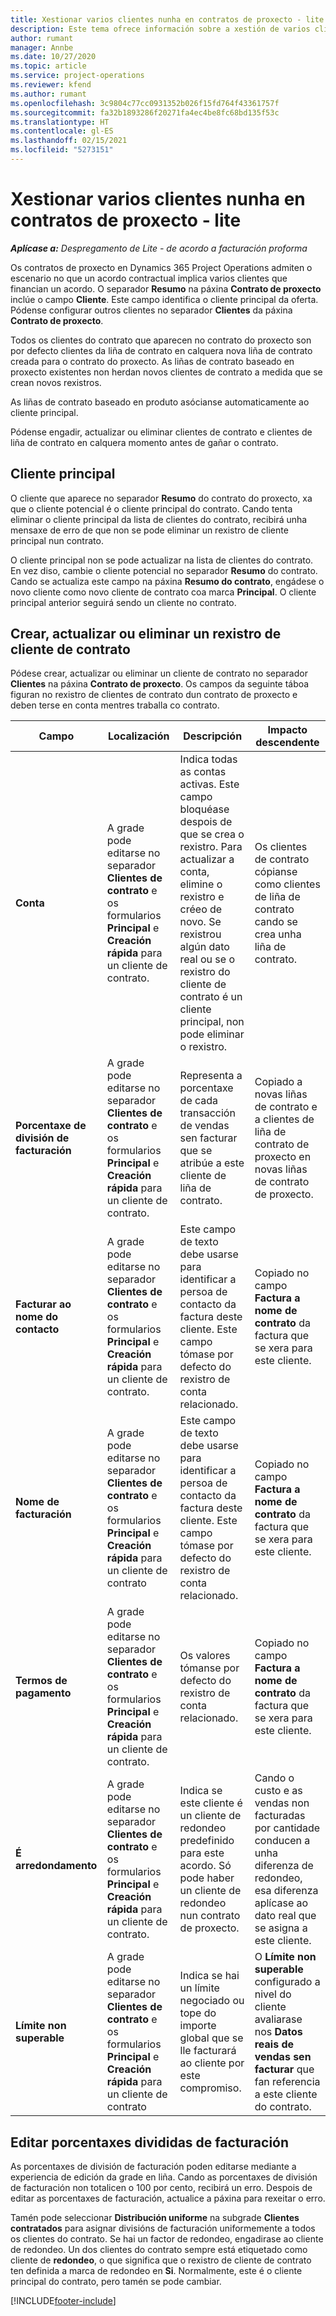 ```yaml
---
title: Xestionar varios clientes nunha en contratos de proxecto - lite
description: Este tema ofrece información sobre a xestión de varios clientes en contratos de proxecto.
author: rumant
manager: Annbe
ms.date: 10/27/2020
ms.topic: article
ms.service: project-operations
ms.reviewer: kfend
ms.author: rumant
ms.openlocfilehash: 3c9804c77cc0931352b026f15fd764f43361757f
ms.sourcegitcommit: fa32b1893286f20271fa4ec4be8fc68bd135f53c
ms.translationtype: HT
ms.contentlocale: gl-ES
ms.lasthandoff: 02/15/2021
ms.locfileid: "5273151"
---
```

# <a name="manage-multiple-customers-on-project-contracts---lite"></a>Xestionar varios clientes nunha en contratos de proxecto - lite

_**Aplícase a:** Despregamento de Lite - de acordo a facturación proforma_

Os contratos de proxecto en Dynamics 365 Project Operations admiten o escenario no que un acordo contractual implica varios clientes que financian un acordo. O separador **Resumo** na páxina **Contrato de proxecto** inclúe o campo **Cliente**. Este campo identifica o cliente principal da oferta. Pódense configurar outros clientes no separador **Clientes** da páxina **Contrato de proxecto**.

Todos os clientes do contrato que aparecen no contrato do proxecto son por defecto clientes da liña de contrato en calquera nova liña de contrato creada para o contrato do proxecto. As liñas de contrato baseado en proxecto existentes non herdan novos clientes de contrato a medida que se crean novos rexistros.

As liñas de contrato baseado en produto asócianse automaticamente ao cliente principal.

Pódense engadir, actualizar ou eliminar clientes de contrato e clientes de liña de contrato en calquera momento antes de gañar o contrato.

## <a name="primary-customer"></a>Cliente principal

O cliente que aparece no separador **Resumo** do contrato do proxecto, xa que o cliente potencial é o cliente principal do contrato. Cando tenta eliminar o cliente principal da lista de clientes do contrato, recibirá unha mensaxe de erro de que non se pode eliminar un rexistro de cliente principal nun contrato.

O cliente principal non se pode actualizar na lista de clientes do contrato. En vez diso, cambie o cliente potencial no separador **Resumo** do contrato. Cando se actualiza este campo na páxina **Resumo do contrato**, engádese o novo cliente como novo cliente de contrato coa marca **Principal**. O cliente principal anterior seguirá sendo un cliente no contrato.

## <a name="create-update-or-delete-a-contract-customer-record"></a>Crear, actualizar ou eliminar un rexistro de cliente de contrato

Pódese crear, actualizar ou eliminar un cliente de contrato no separador **Clientes** na páxina **Contrato de proxecto**. Os campos da seguinte táboa figuran no rexistro de clientes de contrato dun contrato de proxecto e deben terse en conta mentres traballa co contrato.

| Campo | Localización | Descripción | Impacto descendente |
| --- | --- | --- | --- |
| **Conta** | A grade pode editarse no separador **Clientes de contrato** e os formularios **Principal** e **Creación rápida** para un cliente de contrato. | Indica todas as contas activas. Este campo bloquéase despois de que se crea o rexistro. Para actualizar a conta, elimine o rexistro e créeo de novo. Se rexistrou algún dato real ou se o rexistro do cliente de contrato é un cliente principal, non pode eliminar o rexistro. | Os clientes de contrato cópianse como clientes de liña de contrato cando se crea unha liña de contrato. |
| **Porcentaxe de división de facturación** | A grade pode editarse no separador **Clientes de contrato** e os formularios **Principal** e **Creación rápida** para un cliente de contrato. | Representa a porcentaxe de cada transacción de vendas sen facturar que se atribúe a este cliente de liña de contrato. | Copiado a novas liñas de contrato e a clientes de liña de contrato de proxecto en novas liñas de contrato de proxecto. |
| **Facturar ao nome do contacto** | A grade pode editarse no separador **Clientes de contrato** e os formularios **Principal** e **Creación rápida** para un cliente de contrato. | Este campo de texto debe usarse para identificar a persoa de contacto da factura deste cliente. Este campo tómase por defecto do rexistro de conta relacionado. | Copiado no campo **Factura a nome de contrato** da factura que se xera para este cliente. |
| **Nome de facturación** | A grade pode editarse no separador **Clientes de contrato** e os formularios **Principal** e **Creación rápida** para un cliente de contrato | Este campo de texto debe usarse para identificar a persoa de contacto da factura deste cliente. Este campo tómase por defecto do rexistro de conta relacionado. | Copiado no campo **Factura a nome de contrato** da factura que se xera para este cliente. |
| **Termos de pagamento** | A grade pode editarse no separador **Clientes de contrato** e os formularios **Principal** e **Creación rápida** para un cliente de contrato. | Os valores tómanse por defecto do rexistro de conta relacionado. | Copiado no campo **Factura a nome de contrato** da factura que se xera para este cliente. |
| **É arredondamento** | A grade pode editarse no separador **Clientes de contrato** e os formularios **Principal** e **Creación rápida** para un cliente de contrato. | Indica se este cliente é un cliente de redondeo predefinido para este acordo. Só pode haber un cliente de redondeo nun contrato de proxecto. | Cando o custo e as vendas non facturadas por cantidade conducen a unha diferenza de redondeo, esa diferenza aplícase ao dato real que se asigna a este cliente. |
| **Límite non superable** | A grade pode editarse no separador **Clientes de contrato** e os formularios **Principal** e **Creación rápida** para un cliente de contrato | Indica se hai un límite negociado ou tope do importe global que se lle facturará ao cliente por este compromiso. | O **Límite non superable** configurado a nivel do cliente avaliarase nos **Datos reais de vendas sen facturar** que fan referencia a este cliente do contrato. |

## <a name="edit-billing-split-percentages"></a>Editar porcentaxes divididas de facturación

As porcentaxes de división de facturación poden editarse mediante a experiencia de edición da grade en liña. Cando as porcentaxes de división de facturación non totalicen o 100 por cento, recibirá un erro. Despois de editar as porcentaxes de facturación, actualice a páxina para rexeitar o erro.

Tamén pode seleccionar **Distribución uniforme** na subgrade **Clientes contratados** para asignar divisións de facturación uniformemente a todos os clientes do contrato. Se hai un factor de redondeo, engadirase ao cliente de redondeo. Un dos clientes do contrato sempre está etiquetado como cliente de **redondeo**, o que significa que o rexistro de cliente de contrato ten definida a marca de redondeo en **Si**. Normalmente, este é o cliente principal do contrato, pero tamén se pode cambiar.


[!INCLUDE[footer-include](../../includes/footer-banner.md)]